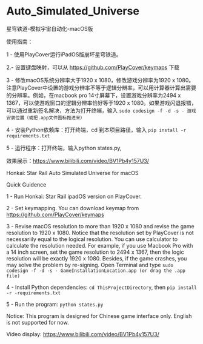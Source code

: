 # Auto_Simulated_Universe
星穹铁道-模拟宇宙自动化-macOS版

使用指南：

1 - 使用PlayCover运行iPadOS版崩坏星穹铁道。

2.- 设置键盘映射，可以从 https://github.com/PlayCover/keymaps 下载

3 - 修改macOS系统分辨率大于1920 x 1080，修改游戏分辨率为1920 x 1080。注意PlayCover中设置的游戏分辨率不等于逻辑分辨率，可以用计算器计算出需要的分辨率。例如，在macbook pro 14寸屏幕下，设置游戏分辨率为2494 x 1367，可以使游戏窗口的逻辑分辨率恰好等于1920 x 1080。如果游戏闪退报错，可以通过重新签名解决，方法为打开终端，输入 `sudo codesign -f -d -s - 游戏安装位置（或把.app文件图标拖进来）`

4 - 安装Python依赖库：打开终端，cd 到本项目路径，输入 `pip install -r requirements.txt`

5 - 运行程序：打开终端，输入python states.py,

效果展示：https://www.bilibili.com/video/BV1Pb4y157U3/

Honkai: Star Rail Auto Simulated Universe for macOS

Quick Guidence

1 - Run Honkai: Star Rail ipadOS version on PlayCover.

2 - Set keymapping. You can download keymap from https://github.com/PlayCover/keymaps

3 - Revise macOS resolution to more than 1920 x 1080 and revise the game resolution to 1920 x 1080. Notice that the resolution set by PlayCover is not necessariily equal to the logical resolution. You can use calculator to calculate the resolution needed. For example, if you use Macbook Pro with a 14 inch screen, set the game resolution to 2494 x 1367, then the logic resolution will be exactly 1920 x 1080. Besides, if the game crashes, you may solve the problem by re-signing. Open Terminal and type `sudo codesign -f -d -s - GameInstallationLocation.app (or drag the .app file)`

4 - Install Python dependencies: `cd ThisProjectDirectory`, then `pip install -r -requirements.txt`

5 - Run the program: `python states.py`

Notice: This program is designed for Chinese game interface only. English is not supported for now.

Video display: https://www.bilibili.com/video/BV1Pb4y157U3/